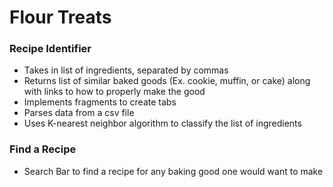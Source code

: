 # Flour Treats
### Recipe Identifier
- Takes in list of ingredients, separated by commas
- Returns list of similar baked goods (Ex. cookie, muffin, or cake) along with links to how to properly make the good
- Implements fragments to create tabs
- Parses data from a csv file
- Uses K-nearest neighbor algorithm to classify the list of ingredients

<p align ="center>
  <img width="200" alt="Image of Recipe Identifier Tab" src="IdentifyRecipeDemo.jpg">
</p>

### Find a Recipe
- Search Bar to find a recipe for any baking good one would want to make
                                                                                    
<p align ="center"
  <img width="200" alt="Image of Search Recipes Tab" src="FindARecipeDemo.jpg">
</p>
